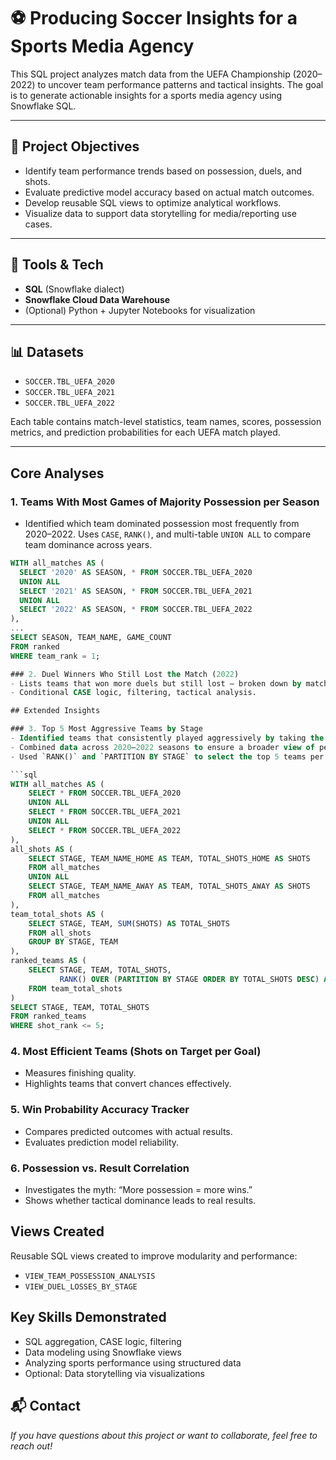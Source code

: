 # ⚽ Producing Soccer Insights for a Sports Media Agency

This SQL project analyzes match data from the UEFA Championship (2020–2022) to uncover team performance patterns and tactical insights. The goal is to generate actionable insights for a sports media agency using Snowflake SQL.

---

## 📌 Project Objectives

- Identify team performance trends based on possession, duels, and shots.
- Evaluate predictive model accuracy based on actual match outcomes.
- Develop reusable SQL views to optimize analytical workflows.
- Visualize data to support data storytelling for media/reporting use cases.

---

## 🧰 Tools & Tech

- **SQL** (Snowflake dialect)
- **Snowflake Cloud Data Warehouse**
- (Optional) Python + Jupyter Notebooks for visualization

---

## 📊 Datasets

- `SOCCER.TBL_UEFA_2020`
- `SOCCER.TBL_UEFA_2021`
- `SOCCER.TBL_UEFA_2022`

Each table contains match-level statistics, team names, scores, possession metrics, and prediction probabilities for each UEFA match played.

---

## Core Analyses

### 1. Teams With Most Games of Majority Possession per Season
- Identified which team dominated possession most frequently from 2020–2022.
Uses `CASE`, `RANK()`, and multi-table `UNION ALL` to compare team dominance across years.

```sql
WITH all_matches AS (
  SELECT '2020' AS SEASON, * FROM SOCCER.TBL_UEFA_2020
  UNION ALL
  SELECT '2021' AS SEASON, * FROM SOCCER.TBL_UEFA_2021
  UNION ALL
  SELECT '2022' AS SEASON, * FROM SOCCER.TBL_UEFA_2022
),
...
SELECT SEASON, TEAM_NAME, GAME_COUNT
FROM ranked
WHERE team_rank = 1;

### 2. Duel Winners Who Still Lost the Match (2022)
- Lists teams that won more duels but still lost — broken down by match stage.
- Conditional CASE logic, filtering, tactical analysis.

## Extended Insights

### 3. Top 5 Most Aggressive Teams by Stage
- Identified teams that consistently played aggressively by taking the most total shots during UEFA matches.
- Combined data across 2020–2022 seasons to ensure a broader view of performance.
- Used `RANK()` and `PARTITION BY STAGE` to select the top 5 teams per stage.

```sql
WITH all_matches AS (
    SELECT * FROM SOCCER.TBL_UEFA_2020
    UNION ALL
    SELECT * FROM SOCCER.TBL_UEFA_2021
    UNION ALL
    SELECT * FROM SOCCER.TBL_UEFA_2022
),
all_shots AS (
    SELECT STAGE, TEAM_NAME_HOME AS TEAM, TOTAL_SHOTS_HOME AS SHOTS
    FROM all_matches
    UNION ALL
    SELECT STAGE, TEAM_NAME_AWAY AS TEAM, TOTAL_SHOTS_AWAY AS SHOTS
    FROM all_matches
),
team_total_shots AS (
    SELECT STAGE, TEAM, SUM(SHOTS) AS TOTAL_SHOTS
    FROM all_shots
    GROUP BY STAGE, TEAM
),
ranked_teams AS (
    SELECT STAGE, TEAM, TOTAL_SHOTS,
           RANK() OVER (PARTITION BY STAGE ORDER BY TOTAL_SHOTS DESC) AS shot_rank
    FROM team_total_shots
)
SELECT STAGE, TEAM, TOTAL_SHOTS
FROM ranked_teams
WHERE shot_rank <= 5;
```
### 4. Most Efficient Teams (Shots on Target per Goal)
- Measures finishing quality.
- Highlights teams that convert chances effectively.

### 5. Win Probability Accuracy Tracker
- Compares predicted outcomes with actual results.
- Evaluates prediction model reliability.

### 6. Possession vs. Result Correlation
- Investigates the myth: “More possession = more wins.”
- Shows whether tactical dominance leads to real results.

## Views Created

Reusable SQL views created to improve modularity and performance:
- `VIEW_TEAM_POSSESSION_ANALYSIS`
- `VIEW_DUEL_LOSSES_BY_STAGE`

## Key Skills Demonstrated

- SQL aggregation, CASE logic, filtering
- Data modeling using Snowflake views
- Analyzing sports performance using structured data
- Optional: Data storytelling via visualizations

## 📬 Contact

_If you have questions about this project or want to collaborate, feel free to reach out!_
